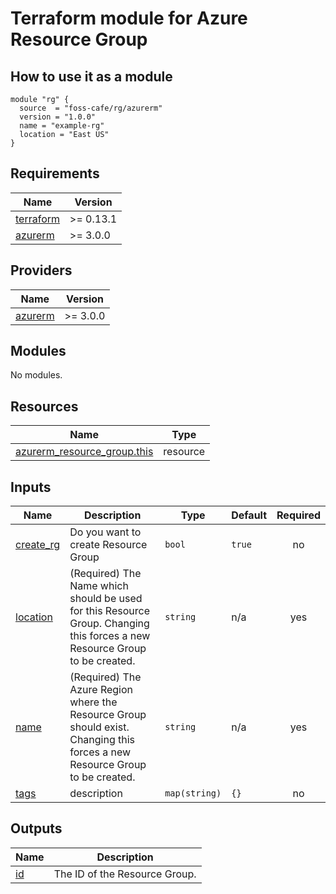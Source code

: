 # Terraform module for Azure Resource Group

## How to use it as a module

```hcl
module "rg" {
  source  = "foss-cafe/rg/azurerm"
  version = "1.0.0"
  name = "example-rg"
  location = "East US"
}
```

<!-- BEGINNING OF PRE-COMMIT-TERRAFORM DOCS HOOK -->
## Requirements

| Name | Version |
|------|---------|
| <a name="requirement_terraform"></a> [terraform](#requirement\_terraform) | >= 0.13.1 |
| <a name="requirement_azurerm"></a> [azurerm](#requirement\_azurerm) | >= 3.0.0 |

## Providers

| Name | Version |
|------|---------|
| <a name="provider_azurerm"></a> [azurerm](#provider\_azurerm) | >= 3.0.0 |

## Modules

No modules.

## Resources

| Name | Type |
|------|------|
| [azurerm_resource_group.this](https://registry.terraform.io/providers/hashicorp/azurerm/latest/docs/resources/resource_group) | resource |

## Inputs

| Name | Description | Type | Default | Required |
|------|-------------|------|---------|:--------:|
| <a name="input_create_rg"></a> [create\_rg](#input\_create\_rg) | Do you want to create Resource Group | `bool` | `true` | no |
| <a name="input_location"></a> [location](#input\_location) | (Required) The Name which should be used for this Resource Group. Changing this forces a new Resource Group to be created. | `string` | n/a | yes |
| <a name="input_name"></a> [name](#input\_name) | (Required) The Azure Region where the Resource Group should exist. Changing this forces a new Resource Group to be created. | `string` | n/a | yes |
| <a name="input_tags"></a> [tags](#input\_tags) | description | `map(string)` | `{}` | no |

## Outputs

| Name | Description |
|------|-------------|
| <a name="output_id"></a> [id](#output\_id) | The ID of the Resource Group. |
<!-- END OF PRE-COMMIT-TERRAFORM DOCS HOOK -->
